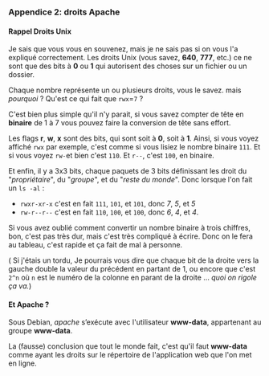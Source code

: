 ### Appendice 2: droits Apache
#### Rappel Droits Unix
Je sais que vous vous en souvenez, mais je ne sais pas si on vous l'a expliqué correctement. Les droits Unix (vous savez, **640**, **777**, etc.) ce ne sont que des bits à **0** ou **1** qui autorisent des choses sur un fichier ou un dossier.

Chaque nombre représente un ou plusieurs droits, vous le savez. mais _pourquoi_ ? Qu'est ce qui fait que `rwx`=`7` ?

C'est bien plus simple qu'il n'y parait, si vous savez compter de tête en **binaire** de 1 à 7 vous pouvez faire la conversion de tête sans effort.

Les flags **r**, **w**, **x** sont des bits, qui sont soit à **0**, soit à **1**. Ainsi, si vous voyez affiché `rwx` par exemple, c'est comme si vous lisiez le nombre binaire `111`.  Et si vous voyez `rw-`et bien c'est `110`. Et `r--`, c'est `100`, en binaire.

Et enfin, il y a 3x3 bits, chaque paquets de 3 bits définissant les droit du "_propriétaire_", du "_groupe_", et du "_reste du monde_". Donc lorsque l'on fait un `ls -al` :
 - `rwxr-xr-x` c'est en fait `111`, `101`, et `101`, donc _7_, _5_, et _5_
 - `rw-r--r--` c'est en fait `110`, `100`, et `100`, donc _6_, _4_, et _4_.

Si vous avez oublié comment convertir un nombre binaire à trois chiffres, bon, c'est pas très dur, mais c'est très compliqué à écrire. Donc on le fera au tableau, c'est rapide et ça fait de mal à personne.

( Si j'étais un tordu, Je pourrais vous dire que chaque bit de la droite vers la gauche double la valeur du précédent en partant de 1, ou encore que c'est `2^n` où `n` est le numéro de la colonne en parant de la droite ... _quoi on rigole ça va._)
#### Et Apache ?
Sous Debian, _apache_ s’exécute avec l'utilisateur **www-data**, appartenant au groupe **www-data**.

La (fausse) conclusion que tout le monde fait, c'est qu'il faut **www-data** comme ayant les droits sur le répertoire de l'application web que l'on met en ligne. 



